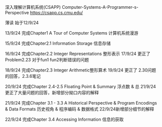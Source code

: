 深入理解计算机系统(CSAPP) Computer-Systems-A-Programmer-s-Perspective 
https://csapp.cs.cmu.edu/

薄读 始于12/9/24

13/9/24 完成Chapter1 A Tour of Computer Systems 计算机系统漫游

15/9/24 完成Chapter2.1 Information Storage 信息存储

16/9/24 完成Chapter2.2 Integer Representations 整形表示        17/9/24 更正了 Problem2.23 对于fun1 fun2判断错误的问题

18/9/24 完成Chapter2.3 Integer Arithmetic整形算术        19/9/24 更正了 2.30问题的回答，2.3.6笔记

20/9/24 完成Chapter 2.4-2.5 Floating Point & Summary 浮点数 & 总        21/9/24更正了大量问题的回答，新增部分拗口内容的解释

21/9/24 完成Chapter 3.1 - 3.3 A Historical Perspective &  Program Encodings & Data Formats 历史视角 & 程序编码 & 数据格式        22/9/24新增部分细节的解释

22/9/24 完成Chapter 3.4 Accessing Information 信息的获取
